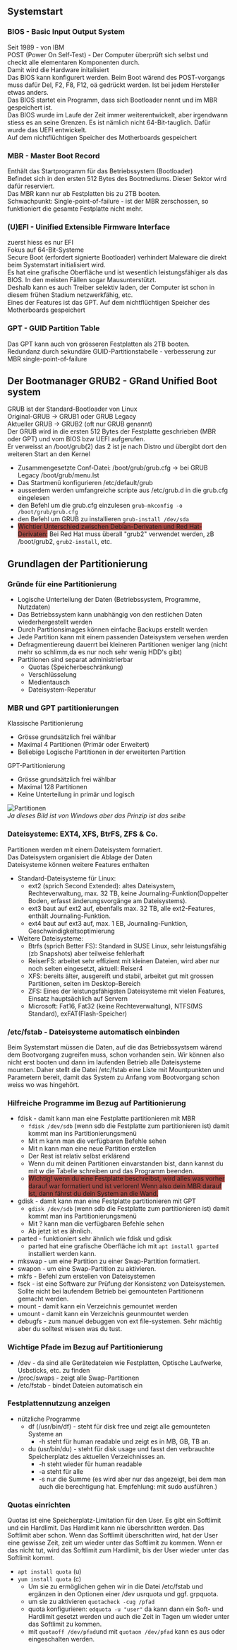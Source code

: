 ## Systemstart  
### BIOS - Basic Input Output System  
Seit 1989 - von IBM    
POST (Power On Self-Test) - Der Computer überprüft sich selbst und checkt alle elementaren Komponenten durch.  
Damit wird die Hardware initalisiert  
Das BIOS kann konfigurert werden. Beim Boot wärend des POST-vorgangs muss dafür Del, F2, F8, F12, oä gedrückt werden. Ist bei jedem Hersteller etwas anders.  
Das BIOS startet ein Programm, dass sich Bootloader nennt und im MBR gespeichert ist.  
Das BIOS wurde im Laufe der Zeit immer weiterentwickelt, aber irgendwann stiess es an seine Grenzen. Es ist nämlich nicht 64-Bit-tauglich. Dafür wurde das UEFI entwickelt.  
Auf dem nichtflüchtigen Speicher des Motherboards gespeichert

### MBR - Master Boot Record  
Enthält das Startprogramm für das Betriebssystem (Bootloader)  
Befindet sich in den ersten 512 Bytes des Bootmediums. Dieser Sektor wird dafür reserviert.  
Das MBR kann nur ab Festplatten bis zu 2TB booten.  
Schwachpunkt: Single-point-of-failure - ist der MBR zerschossen, so funktioniert die gesamte Festplatte nicht mehr.  

### (U)EFI - Uinified Extensible Firmware Interface  
zuerst hiess es nur EFI  
Fokus auf 64-Bit-Systeme  
Secure Boot (erfordert signierte Bootloader) verhindert Maleware die direkt beim Systemstart initialisiert wird.  
Es hat eine grafische Oberfläche und ist wesentlich leistungsfähiger als das BIOS. In den meisten Fällen sogar Mausunterstützt.  
Deshalb kann es auch Treiber selektiv laden, der Computer ist schon in diesem frühen Stadium netzwerkfähig, etc.  
Eines der Features ist das GPT.
Auf dem nichtflüchtigen Speicher des Motherboards gespeichert  

### GPT - GUID Partition Table  
Das GPT kann auch von grösseren Festplatten als 2TB booten.  
Redundanz durch sekundäre GUID-Partitionstabelle - verbesserung zur MBR single-point-of-failure  
  
## Der Bootmanager GRUB2 - GRand Unified Boot system  
GRUB ist der Standard-Bootloader von Linux  
Original-GRUB -> GRUB1 oder GRUB Legacy  
Aktueller GRUB -> GRUB2 (oft nur GRUB genannt)  
Der GRUB wird in die ersten 512 Bytes der Festplatte geschrieben (MBR oder GPT) und vom BIOS bzw UEFI aufgerufen.  
Er verweisst an /boot/grub(2) das 2 ist je nach Distro und übergibt dort den weiteren Start an den Kernel
  * Zusammengesetzte Conf-Datei: /boot/grub/grub.cfg -> bei GRUB Legacy /boot/grub/menu.lst
  * Das Startmenü konfigurieren /etc/default/grub
  * ausserdem werden umfangreiche scripte aus /etc/grub.d in die grub.cfg eingelesen
  * den Befehl um die grub.cfg einzulesen `grub-mkconfig -o /boot/grub/grub.cfg`
  * den Befehl um GRUB zu installieren `grub-install /dev/sda`
  * <span style="background-color: #AA4A44">Wichtier Unterschied zwischen Debian-Derivaten und Red Hat-Derivaten:</span> Bei Red Hat muss überall "grub2" verwendet werden, zB /boot/grub2, `grub2-install`, etc.

## Grundlagen der Partitionierung
### Gründe für eine Partitionierung
  * Logische Unterteilung der Daten (Betriebssystem, Programme, Nutzdaten)
  * Das Betriebssystem kann unabhängig von den restlichen Daten wiederhergestellt werden
  * Durch Partitionsimages können einfache Backups erstellt werden
  * Jede Partition kann mit einem passenden Dateisystem versehen werden
  * Defragmentiereung dauerrt bei kleineren Partitionen weniger lang (nicht mehr so schlimm,da es nur noch sehr wenig HDD's gibt)
  * Partitionen sind separat administrierbar
    * Quotas (Speicherbeschränkung)
    * Verschlüsselung
    * Medientausch
    * Dateisystem-Reperatur

### MBR und GPT partitionierungen  
Klassische Partitionierung
  * Grösse grundsätzlich frei wählbar
  * Maximal 4 Partitionen (Primär oder Erweitert)
  * Beliebige Logische Partitionen in der erweiterten Partition

GPT-Partitionierung
  * Grösse grundsätzlich frei wählbar
  * Maximal 128 Partitionen
  * Keine Unterteilung in primär und logisch

![Partitionen](/bilder/partitionen_mbr_GPT.jpg)  
*Ja dieses Bild ist von Windows aber das Prinzip ist das selbe*

### Dateisysteme: EXT4, XFS, BtrFS, ZFS & Co.  
Partitionen werden mit einem Dateisystem formatiert.  
Das Dateisystem organisiert die Ablage der Daten  
Dateisysteme können weitere Features enthalten 
  * Standard-Dateisysteme für Linux:  
    * ext2 (sprich Second Extended): altes  Dateisystem, Rechteverwaltung, max. 32 TB, keine Journaling-Funktion(Doppelter Boden, erfasst änderungsvorgänge am Dateisystems).
    * ext3 baut auf ext2 auf, ebenfalls max. 32 TB, alle ext2-Features, enthält Journaling-Funktion.
    * ext4 baut auf ext3 auf, max. 1 EB, Journaling-Funktion, Geschwindigkeitsoptimierung
  * Weitere Dateisysteme:  
    * Btrfs (sprich Better FS): Standard in SUSE Linux, sehr leistungsfähig (zb Snapshots) aber teilweise fehlerhaft
    * ReiserFS: arbeitet sehr effizient mit kleinen Dateien, wird aber nur noch selten eingesetzt, aktuell: Reiser4
    * XFS: bereits älter, ausgereift und stabil, arbeitet gut mit grossen Partitionen, selten im Desktop-Bereich
    * ZFS: Eines der leistungsfähigsten Dateisysteme mit vielen Features, Einsatz hauptsächlich auf Servern
    * Microsoft: Fat16, Fat32 (keine Rechteverwaltung), NTFS(MS Standard), exFAT(Flash-Speicher)

### /etc/fstab - Dateisysteme automatisch einbinden  
Beim Systemstart müssen die Daten, auf die das Betriebssystsem wärend dem Bootvorgang zugreifen muss, schon vorhanden sein. Wir können also nicht erst booten und dann im laufenden Betrieb alle Dateisysteme mounten. Daher stellt die Datei /etc/fstab eine Liste mit Mountpunkten und Parametern bereit, damit das System zu Anfang vom Bootvorgang schon weiss wo was hingehört.

### Hilfreiche Programme im Bezug auf Partitionierung 
  * fdisk - damit kann man eine Festplatte partitionieren mit MBR
    * `fdisk /dev/sdb` (wenn sdb die Festplatte zum partitionieren ist) damit kommt man ins Partitionierungsmenü
    * Mit m kann man die verfügbaren Befehle sehen
    * Mit n kann man eine neue Partition erstellen
    * Der Rest ist relativ selbst erklärend
    * Wenn du mit deinen Partitionen einvarstanden bist, dann kannst du mit w die Tabelle schreiben und das Programm beenden.
    * <span style="background-color: #AA4A44">Wichtig! wenn du eine Festplatte beschreibst, wird alles  was vorher darauf war formatiert und ist verloren! Wenn also dein MBR darauf ist, dann fährst du dein System an die Wand.</span>
  * gdisk - damit kann man eine Festplatte partitionieren mit GPT
    * `gdisk /dev/sdb` (wenn sdb die Festplatte zum partitionieren ist) damit kommt man ins Partitionierungsmenü
    * Mit ? kann man die verfügbaren Befehle sehen
    * Ab jetzt ist es ähnlich.
  * parted - funktioniert sehr ähnlich wie fdisk und gdisk
    * parted hat eine grafische Oberfläche ich mit `apt install gparted` installiert werden kann.
  * mkswap - um eine Partition zu einer Swap-Partition formatiert.
  * swapon - um eine Swap-Partition zu aktivieren.
  * mkfs - Befehl zum erstellen von Dateisystemen
  * fsck - ist eine Software zur Prüfung der Konsistenz von Dateisystemen. Sollte nicht bei laufendem Betrieb bei gemounteten Partitionenn gemacht werden.
  * mount - damit kann ein Verzeichnis gemountet werden
  * umount - damit kann ein Verzeichnis geunmountet werden
  * debugfs - zum manuel debuggen von ext file-systemen. Sehr mächtig aber du solltest wissen was du tust.


### Wichtige Pfade im Bezug auf Partitionierung  
  * /dev - da sind alle Gerätedateien wie Festplatten, Optische Laufwerke, Usbsticks, etc. zu finden  
  * /proc/swaps - zeigt alle Swap-Partitionen
  * /etc/fstab - bindet Dateien automatisch ein

### Festplattennutzung anzeigen  
  * nützliche Programme  
    * df (/usr/bin/df) - steht für disk free und zeigt alle gemounteten Systeme an
      * -h steht für human readable und zeigt es in MB, GB, TB an.
    * du (usr/bin/du) - steht für disk usage und fasst den verbrauchte Speicherplatz des aktuellen Verzeichnisses an.
      * -h steht wieder für human readable
      * -a steht für alle
      * -s nur die Summe (es wird aber nur das angezeigt, bei dem man auch die berechtigung hat. Empfehlung: mit sudo ausführen.)


### Quotas einrichten
Quotas ist eine Speicherplatz-Limitation für den User. Es gibt ein Softlimit und ein Hardlimit. Das Hardlimit kann nie überschritten werden. Das Softlimit aber schon. Wenn das Softlimit überschritten wird, hat der User eine gewisse Zeit, zeit um wieder unter das Softlimit zu kommen. Wenn er das nicht tut, wird das Softlimit zum Hardlimit, bis der User wieder unter das Softlimit kommt.
  * `apt install quota` (u)
  * `yum install quota` (c)
    * Um sie zu ermöglichen gehen wir in die Datei /etc/fstab und ergänzen in den Optionen einer /dev usrquota und ggf. grpquota.
    * um sie zu aktivieren `quotacheck -cug /pfad`
    * quota konfigurieren: `edquota -u "user"` da kann dann ein Soft- und Hardlimit gesetzt werden und auch die Zeit in Tagen um wieder unter das Softlimit zu kommen.
    * mit `quotaoff /dev/pfad`und mit `quotaon /dev/pfad` kann es aus oder eingeschalten werden.